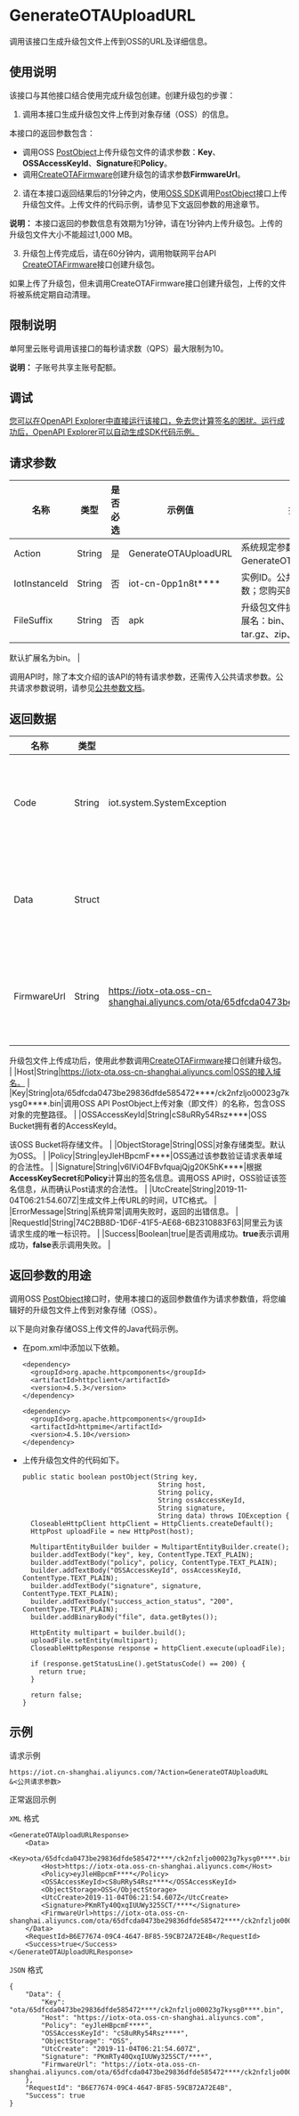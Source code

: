 # GenerateOTAUploadURL

调用该接口生成升级包文件上传到OSS的URL及详细信息。

## 使用说明

该接口与其他接口结合使用完成升级包创建。创建升级包的步骤：

1. 调用本接口生成升级包文件上传到对象存储（OSS）的信息。

本接口的返回参数包含：

-   调用OSS [PostObject](~~31988~~)上传升级包文件的请求参数：**Key**、**OSSAccessKeyId**、**Signature**和**Policy**。
-   调用[CreateOTAFirmware](~~147311~~)创建升级包的请求参数**FirmwareUrl**。

2. 请在本接口返回结果后的1分钟之内，使用[OSS SDK](~~52834~~)调用[PostObject](~~31988~~)接口上传升级包文件。上传文件的代码示例，请参见下文返回参数的用途章节。

**说明：** 本接口返回的参数信息有效期为1分钟，请在1分钟内上传升级包。上传的升级包文件大小不能超过1,000 MB。

3. 升级包上传完成后，请在60分钟内，调用物联网平台API [CreateOTAFirmware](~~147311~~)接口创建升级包。

如果上传了升级包，但未调用CreateOTAFirmware接口创建升级包，上传的文件将被系统定期自动清理。

## 限制说明

单阿里云账号调用该接口的每秒请求数（QPS）最大限制为10。

**说明：** 子账号共享主账号配额。

## 调试

[您可以在OpenAPI Explorer中直接运行该接口，免去您计算签名的困扰。运行成功后，OpenAPI Explorer可以自动生成SDK代码示例。](https://api.aliyun.com/#product=Iot&api=GenerateOTAUploadURL&type=RPC&version=2018-01-20)

## 请求参数

|名称|类型|是否必选|示例值|描述|
|--|--|----|---|--|
|Action|String|是|GenerateOTAUploadURL|系统规定参数。取值：GenerateOTAUploadURL。 |
|IotInstanceId|String|否|iot-cn-0pp1n8t\*\*\*\*|实例ID。公共实例不传此参数；您购买的实例需传入。 |
|FileSuffix|String|否|apk|升级包文件扩展名。可选扩展名：bin、apk、tar、gz、tar.gz、zip、gzip。

 默认扩展名为bin。 |

调用API时，除了本文介绍的该API的特有请求参数，还需传入公共请求参数。公共请求参数说明，请参见[公共参数文档](~~30561~~)。

## 返回数据

|名称|类型|示例值|描述|
|--|--|---|--|
|Code|String|iot.system.SystemException|调用失败时，返回的错误码。错误码详情，请参见[错误码](~~87387~~)。 |
|Data|Struct| |调用成功时，返回的文件上传信息。详情见以下参数信息。 |
|FirmwareUrl|String|https://iotx-ota.oss-cn-shanghai.aliyuncs.com/ota/65dfcda0473be29836dfde585472\*\*\*\*/ck2nfzljo00023g7kysg0\*\*\*\*.bin|文件的URL，即文件在对象存储（OSS）上的存储地址。

 升级包文件上传成功后，使用此参数调用[CreateOTAFirmware](~~147311~~)接口创建升级包。 |
|Host|String|https://iotx-ota.oss-cn-shanghai.aliyuncs.com|OSS的接入域名。 |
|Key|String|ota/65dfcda0473be29836dfde585472\*\*\*\*/ck2nfzljo00023g7kysg0\*\*\*\*.bin|调用OSS API PostObject上传对象（即文件）的名称，包含OSS对象的完整路径。 |
|OSSAccessKeyId|String|cS8uRRy54Rsz\*\*\*\*|OSS Bucket拥有者的AccessKeyId。

 该OSS Bucket将存储文件。 |
|ObjectStorage|String|OSS|对象存储类型。默认为OSS。 |
|Policy|String|eyJleHBpcmF\*\*\*\*|OSS通过该参数验证请求表单域的合法性。 |
|Signature|String|v6lViO4FBvfquajQjg20K5hK\*\*\*\*|根据**AccessKeySecret**和**Policy**计算出的签名信息。调用OSS API时，OSS验证该签名信息，从而确认Post请求的合法性。 |
|UtcCreate|String|2019-11-04T06:21:54.607Z|生成文件上传URL的时间，UTC格式。 |
|ErrorMessage|String|系统异常|调用失败时，返回的出错信息。 |
|RequestId|String|74C2BB8D-1D6F-41F5-AE68-6B2310883F63|阿里云为该请求生成的唯一标识符。 |
|Success|Boolean|true|是否调用成功。**true**表示调用成功，**false**表示调用失败。 |

## 返回参数的用途

调用OSS [PostObject](~~31988~~)接口时，使用本接口的返回参数值作为请求参数值，将您编辑好的升级包文件上传到对象存储（OSS）。

以下是向对象存储OSS上传文件的Java代码示例。

-   在pom.xml中添加以下依赖。

    ```
    <dependency>
      <groupId>org.apache.httpcomponents</groupId>
      <artifactId>httpclient</artifactId>
      <version>4.5.3</version>
    </dependency>
    
    <dependency>
      <groupId>org.apache.httpcomponents</groupId>
      <artifactId>httpmime</artifactId>
      <version>4.5.10</version>
    </dependency>
    
    ```

-   上传升级包文件的代码如下。

    ```
    public static boolean postObject(String key,
                                      String host,
                                      String policy,
                                      String ossAccessKeyId,
                                      String signature,
                                      String data) throws IOException {
      CloseableHttpClient httpClient = HttpClients.createDefault();
      HttpPost uploadFile = new HttpPost(host);
    
      MultipartEntityBuilder builder = MultipartEntityBuilder.create();
      builder.addTextBody("key", key, ContentType.TEXT_PLAIN);
      builder.addTextBody("policy", policy, ContentType.TEXT_PLAIN);
      builder.addTextBody("OSSAccessKeyId", ossAccessKeyId, ContentType.TEXT_PLAIN);
      builder.addTextBody("signature", signature, ContentType.TEXT_PLAIN);
      builder.addTextBody("success_action_status", "200", ContentType.TEXT_PLAIN);
      builder.addBinaryBody("file", data.getBytes());
    
      HttpEntity multipart = builder.build();
      uploadFile.setEntity(multipart);
      CloseableHttpResponse response = httpClient.execute(uploadFile);
    
      if (response.getStatusLine().getStatusCode() == 200) {
        return true;
      }
    
      return false;
    }
    
    ```


## 示例

请求示例

```
https://iot.cn-shanghai.aliyuncs.com/?Action=GenerateOTAUploadURL
&<公共请求参数>
```

正常返回示例

`XML` 格式

```
<GenerateOTAUploadURLResponse>
    <Data>
        <Key>ota/65dfcda0473be29836dfde585472****/ck2nfzljo00023g7kysg0****.bin</Key>
        <Host>https://iotx-ota.oss-cn-shanghai.aliyuncs.com</Host>
        <Policy>eyJleHBpcmF****</Policy>
        <OSSAccessKeyId>cS8uRRy54Rsz****</OSSAccessKeyId>
        <ObjectStorage>OSS</ObjectStorage>
        <UtcCreate>2019-11-04T06:21:54.607Z</UtcCreate>
        <Signature>PKmRTy40QxqIUUWy325SCT/****</Signature>
        <FirmwareUrl>https://iotx-ota.oss-cn-shanghai.aliyuncs.com/ota/65dfcda0473be29836dfde585472****/ck2nfzljo00023g7kysg0****.bin</FirmwareUrl>
    </Data>
    <RequestId>B6E77674-09C4-4647-BF85-59CB72A72E4B</RequestId>
    <Success>true</Success>
</GenerateOTAUploadURLResponse>
```

`JSON` 格式

```
{
    "Data": {
        "Key": "ota/65dfcda0473be29836dfde585472****/ck2nfzljo00023g7kysg0****.bin",
        "Host": "https://iotx-ota.oss-cn-shanghai.aliyuncs.com",
        "Policy": "eyJleHBpcmF****",
        "OSSAccessKeyId": "cS8uRRy54Rsz****",
        "ObjectStorage": "OSS",
        "UtcCreate": "2019-11-04T06:21:54.607Z",
        "Signature": "PKmRTy40QxqIUUWy325SCT/****",
        "FirmwareUrl": "https://iotx-ota.oss-cn-shanghai.aliyuncs.com/ota/65dfcda0473be29836dfde585472****/ck2nfzljo00023g7kysg0****.bin"
    },
    "RequestId": "B6E77674-09C4-4647-BF85-59CB72A72E4B",
    "Success": true
}
```

